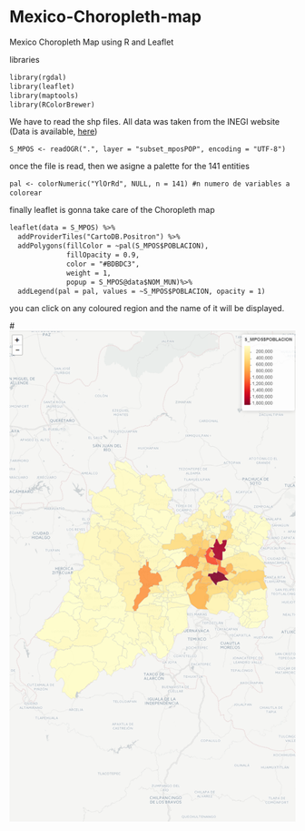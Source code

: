 # Mexico-Choropleth-map
Mexico Choropleth Map using R and Leaflet

libraries 
```{r}
library(rgdal)
library(leaflet)
library(maptools)
library(RColorBrewer)
```
We have to read the shp files. All data was taken from the INEGI website (Data is available, [here](https://github.com/edroga/Mexico-Choropleth-map/blob/master/mexico_shp.rar))
```{r}
S_MPOS <- readOGR(".", layer = "subset_mposPOP", encoding = "UTF-8")
```
once the file is read, then we asigne a palette for the 141 entities
```{r}
pal <- colorNumeric("YlOrRd", NULL, n = 141) #n numero de variables a colorear
```

finally leaflet is gonna take care of the Choropleth map
```{r}
leaflet(data = S_MPOS) %>%
  addProviderTiles("CartoDB.Positron") %>%
  addPolygons(fillColor = ~pal(S_MPOS$POBLACION), 
              fillOpacity = 0.9, 
              color = "#BDBDC3",
              weight = 1, 
              popup = S_MPOS@data$NOM_MUN)%>%
  addLegend(pal = pal, values = ~S_MPOS$POBLACION, opacity = 1)
```
you can click on any coloured region and the name of it will be displayed.

#![alt tag](https://github.com/edroga/Mexico-Choropleth-map/blob/master/choropleth.png)
